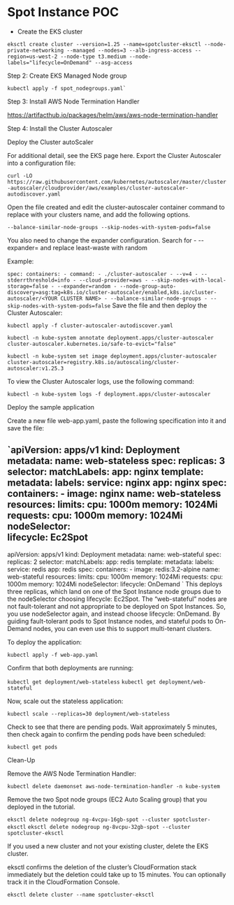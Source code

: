 # Spot Instance POC 

- Create the EKS cluster

```
eksctl create cluster --version=1.25 --name=spotcluster-eksctl --node-private-networking --managed --nodes=3 --alb-ingress-access --region=us-west-2 --node-type t3.medium --node-labels="lifecycle=OnDemand" --asg-access
```

Step 2: Create EKS Managed Node group

```
kubectl apply -f spot_nodegroups.yaml`
```

Step 3: Install AWS Node Termination Handler 

https://artifacthub.io/packages/helm/aws/aws-node-termination-handler

Step 4: Install the Cluster Autoscaler

Deploy the Cluster autoScaler

For additional detail, see the EKS page here. Export the Cluster Autoscaler into a configuration file:

`curl -LO https://raw.githubusercontent.com/kubernetes/autoscaler/master/cluster-autoscaler/cloudprovider/aws/examples/cluster-autoscaler-autodiscover.yaml`

Open the file created and edit the cluster-autoscaler container command to replace <YOUR CLUSTER NAME> with your clusters name, and add the following options.

`--balance-similar-node-groups
--skip-nodes-with-system-pods=false`

You also need to change the expander configuration. Search for - --expander= and replace least-waste with random

Example:

`
    spec:
        containers:
        - command:
            - ./cluster-autoscaler
            - --v=4
            - --stderrthreshold=info
            - --cloud-provider=aws
            - --skip-nodes-with-local-storage=false
            - --expander=random
            - --node-group-auto-discovery=asg:tag=k8s.io/cluster-autoscaler/enabled,k8s.io/cluster-autoscaler/<YOUR CLUSTER NAME>
            - --balance-similar-node-groups
            - --skip-nodes-with-system-pods=false
`
Save the file and then deploy the Cluster Autoscaler:

`kubectl apply -f cluster-autoscaler-autodiscover.yaml`

`kubectl -n kube-system annotate deployment.apps/cluster-autoscaler cluster-autoscaler.kubernetes.io/safe-to-evict="false"`


`kubectl -n kube-system set image deployment.apps/cluster-autoscaler cluster-autoscaler=registry.k8s.io/autoscaling/cluster-autoscaler:v1.25.3`

To view the Cluster Autoscaler logs, use the following command:

`kubectl -n kube-system logs -f deployment.apps/cluster-autoscaler`

Deploy the sample application

Create a new file web-app.yaml, paste the following specification into it and save the file:

`apiVersion: apps/v1
kind: Deployment
metadata:
  name: web-stateless
spec:
  replicas: 3
  selector:
    matchLabels:
      app: nginx
  template:
    metadata:
      labels:
        service: nginx
        app: nginx
    spec:
      containers:
      - image: nginx
        name: web-stateless
        resources:
          limits:
            cpu: 1000m
            memory: 1024Mi
          requests:
            cpu: 1000m
            memory: 1024Mi
      nodeSelector:    
        lifecycle: Ec2Spot
--- 
apiVersion: apps/v1
kind: Deployment
metadata:
  name: web-stateful
spec:
  replicas: 2
  selector:
    matchLabels:
      app: redis
  template:
    metadata:
      labels:
        service: redis
        app: redis
    spec:
      containers:
      - image: redis:3.2-alpine
        name: web-stateful
        resources:
          limits:
            cpu: 1000m
            memory: 1024Mi
          requests:
            cpu: 1000m
            memory: 1024Mi
      nodeSelector:
        lifecycle: OnDemand
`
This deploys three replicas, which land on one of the Spot Instance node groups due to the nodeSelector choosing lifecycle: Ec2Spot. The “web-stateful” nodes are not fault-tolerant and not appropriate to be deployed on Spot Instances. So, you use nodeSelector again, and instead choose lifecycle: OnDemand. By guiding fault-tolerant pods to Spot Instance nodes, and stateful pods to On-Demand nodes, you can even use this to support multi-tenant clusters.

To deploy the application:

`kubectl apply -f web-app.yaml`

Confirm that both deployments are running:

`kubectl get deployment/web-stateless`
`kubectl get deployment/web-stateful`

Now, scale out the stateless application:

`kubectl scale --replicas=30 deployment/web-stateless`

Check to see that there are pending pods. Wait approximately 5 minutes, then check again to confirm the pending pods have been scheduled:

`kubectl get pods`

Clean-Up

Remove the AWS Node Termination Handler:

`kubectl delete daemonset aws-node-termination-handler -n kube-system`

Remove the two Spot node groups (EC2 Auto Scaling group) that you deployed in the tutorial.

`eksctl delete nodegroup ng-4vcpu-16gb-spot --cluster spotcluster-eksctl`
`eksctl delete nodegroup ng-8vcpu-32gb-spot --cluster spotcluster-eksctl`

If you used a new cluster and not your existing cluster, delete the EKS cluster.

eksctl confirms the deletion of the cluster’s CloudFormation stack immediately but the deletion could take up to 15 minutes. You can optionally track it in the CloudFormation Console.

`eksctl delete cluster --name spotcluster-eksctl`